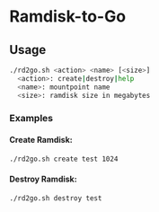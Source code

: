 # Ramdisk-to-Go

## Usage

```bash
./rd2go.sh <action> <name> [<size>]
  <action>: create|destroy|help
  <name>: mountpoint name
  <size>: ramdisk size in megabytes
```

### Examples

#### Create Ramdisk:
```bash
./rd2go.sh create test 1024
```

#### Destroy Ramdisk:
```bash
./rd2go.sh destroy test
```
